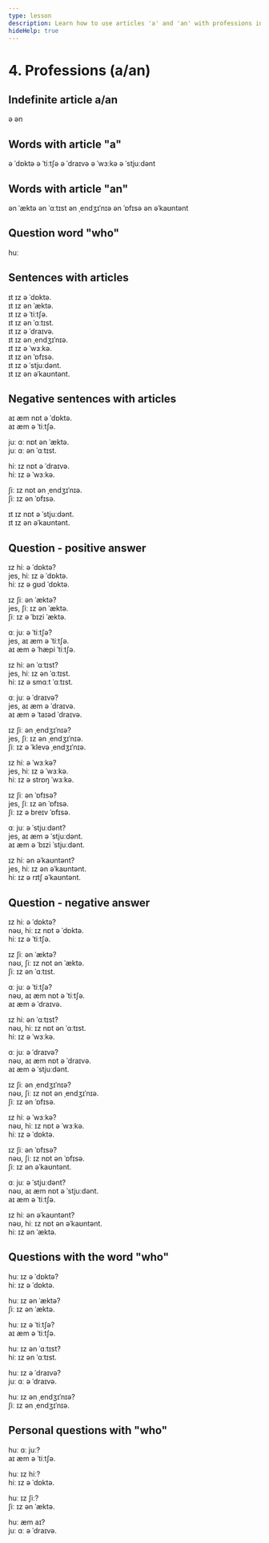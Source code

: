 ```yaml
---
type: lesson
description: Learn how to use articles 'a' and 'an' with professions in English, plus useful vocabulary for talking about jobs and occupations
hideHelp: true
---
```


# 4. Professions (a/an)

## Indefinite article a/an

ə
ən

## Words with article "a"

ə ˈdɒktə
ə ˈtiːtʃə
ə ˈdraɪvə
ə ˈwɜːkə
ə ˈstjuːdənt

## Words with article "an"

ən ˈæktə
ən ˈɑːtɪst
ən ˌendʒɪˈnɪə
ən ˈɒfɪsə
ən əˈkaʊntənt

## Question word "who"

huː

## Sentences with articles

ɪt ɪz ə ˈdɒktə.  
ɪt ɪz ən ˈæktə.  
ɪt ɪz ə ˈtiːtʃə.  
ɪt ɪz ən ˈɑːtɪst.  
ɪt ɪz ə ˈdraɪvə.  
ɪt ɪz ən ˌendʒɪˈnɪə.  
ɪt ɪz ə ˈwɜːkə.  
ɪt ɪz ən ˈɒfɪsə.  
ɪt ɪz ə ˈstjuːdənt.  
ɪt ɪz ən əˈkaʊntənt.

## Negative sentences with articles

aɪ æm nɒt ə ˈdɒktə.  
aɪ æm ə ˈtiːtʃə.

juː ɑː nɒt ən ˈæktə.  
juː ɑː ən ˈɑːtɪst.

hiː ɪz nɒt ə ˈdraɪvə.  
hiː ɪz ə ˈwɜːkə.

ʃiː ɪz nɒt ən ˌendʒɪˈnɪə.  
ʃiː ɪz ən ˈɒfɪsə.

ɪt ɪz nɒt ə ˈstjuːdənt.  
ɪt ɪz ən əˈkaʊntənt.

## Question - positive answer

ɪz hiː ə ˈdɒktə?  
jes, hiː ɪz ə ˈdɒktə.  
hiː ɪz ə ɡʊd ˈdɒktə.

ɪz ʃiː ən ˈæktə?  
jes, ʃiː ɪz ən ˈæktə.  
ʃiː ɪz ə ˈbɪzi ˈæktə.

ɑː juː ə ˈtiːtʃə?  
jes, aɪ æm ə ˈtiːtʃə.  
aɪ æm ə ˈhæpi ˈtiːtʃə.

ɪz hiː ən ˈɑːtɪst?  
jes, hiː ɪz ən ˈɑːtɪst.  
hiː ɪz ə smɑːt ˈɑːtɪst.

ɑː juː ə ˈdraɪvə?  
jes, aɪ æm ə ˈdraɪvə.  
aɪ æm ə ˈtaɪəd ˈdraɪvə.

ɪz ʃiː ən ˌendʒɪˈnɪə?  
jes, ʃiː ɪz ən ˌendʒɪˈnɪə.  
ʃiː ɪz ə ˈklevə ˌendʒɪˈnɪə.

ɪz hiː ə ˈwɜːkə?  
jes, hiː ɪz ə ˈwɜːkə.  
hiː ɪz ə strɒŋ ˈwɜːkə.

ɪz ʃiː ən ˈɒfɪsə?  
jes, ʃiː ɪz ən ˈɒfɪsə.  
ʃiː ɪz ə breɪv ˈɒfɪsə.

ɑː juː ə ˈstjuːdənt?  
jes, aɪ æm ə ˈstjuːdənt.  
aɪ æm ə ˈbɪzi ˈstjuːdənt.

ɪz hiː ən əˈkaʊntənt?  
jes, hiː ɪz ən əˈkaʊntənt.  
hiː ɪz ə rɪtʃ əˈkaʊntənt.

## Question - negative answer

ɪz hiː ə ˈdɒktə?  
nəʊ, hiː ɪz nɒt ə ˈdɒktə.  
hiː ɪz ə ˈtiːtʃə.

ɪz ʃiː ən ˈæktə?  
nəʊ, ʃiː ɪz nɒt ən ˈæktə.  
ʃiː ɪz ən ˈɑːtɪst.

ɑː juː ə ˈtiːtʃə?  
nəʊ, aɪ æm nɒt ə ˈtiːtʃə.  
aɪ æm ə ˈdraɪvə.

ɪz hiː ən ˈɑːtɪst?  
nəʊ, hiː ɪz nɒt ən ˈɑːtɪst.  
hiː ɪz ə ˈwɜːkə.

ɑː juː ə ˈdraɪvə?  
nəʊ, aɪ æm nɒt ə ˈdraɪvə.  
aɪ æm ə ˈstjuːdənt.

ɪz ʃiː ən ˌendʒɪˈnɪə?  
nəʊ, ʃiː ɪz nɒt ən ˌendʒɪˈnɪə.  
ʃiː ɪz ən ˈɒfɪsə.

ɪz hiː ə ˈwɜːkə?  
nəʊ, hiː ɪz nɒt ə ˈwɜːkə.  
hiː ɪz ə ˈdɒktə.

ɪz ʃiː ən ˈɒfɪsə?  
nəʊ, ʃiː ɪz nɒt ən ˈɒfɪsə.  
ʃiː ɪz ən əˈkaʊntənt.

ɑː juː ə ˈstjuːdənt?  
nəʊ, aɪ æm nɒt ə ˈstjuːdənt.  
aɪ æm ə ˈtiːtʃə.

ɪz hiː ən əˈkaʊntənt?  
nəʊ, hiː ɪz nɒt ən əˈkaʊntənt.  
hiː ɪz ən ˈæktə.

## Questions with the word "who"

huː ɪz ə ˈdɒktə?  
hiː ɪz ə ˈdɒktə.

huː ɪz ən ˈæktə?  
ʃiː ɪz ən ˈæktə.

huː ɪz ə ˈtiːtʃə?  
aɪ æm ə ˈtiːtʃə.

huː ɪz ən ˈɑːtɪst?  
hiː ɪz ən ˈɑːtɪst.

huː ɪz ə ˈdraɪvə?  
juː ɑː ə ˈdraɪvə.

huː ɪz ən ˌendʒɪˈnɪə?  
ʃiː ɪz ən ˌendʒɪˈnɪə.

## Personal questions with "who"

huː ɑː juː?  
aɪ æm ə ˈtiːtʃə.

huː ɪz hiː?  
hiː ɪz ə ˈdɒktə.

huː ɪz ʃiː?  
ʃiː ɪz ən ˈæktə.

huː æm aɪ?  
juː ɑː ə ˈdraɪvə.
